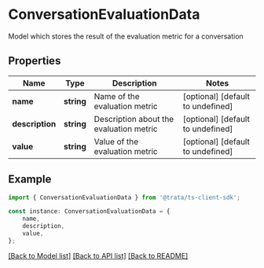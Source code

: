 # ConversationEvaluationData

Model which stores the result of the evaluation metric for a conversation

## Properties

Name | Type | Description | Notes
------------ | ------------- | ------------- | -------------
**name** | **string** | Name of the evaluation metric | [optional] [default to undefined]
**description** | **string** | Description about the evaluation metric | [optional] [default to undefined]
**value** | **string** | Value of the evaluation metric | [optional] [default to undefined]

## Example

```typescript
import { ConversationEvaluationData } from '@trata/ts-client-sdk';

const instance: ConversationEvaluationData = {
    name,
    description,
    value,
};
```

[[Back to Model list]](../README.md#documentation-for-models) [[Back to API list]](../README.md#documentation-for-api-endpoints) [[Back to README]](../README.md)
